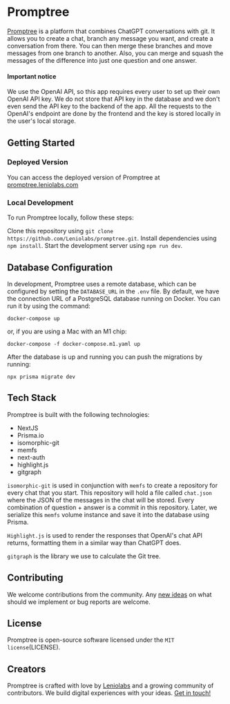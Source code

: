 # Promptree

[Promptree](https://promptree.leniolabs.com?utm_source=promptree&utm_medium=banner&utm_campaign=leniolabs&utm_content=promptree_github) is a platform that combines ChatGPT conversations with git. It allows you to create a chat, branch any message you want, and create a conversation from there. You can then merge these branches and move messages from one branch to another. Also, you can merge and squash the messages of the difference into just one question and one answer.

#### Important notice

We use the OpenAI API, so this app requires every user to set up their own OpenAI API key. We do not store that API key in the database and we don't even send the API key to the backend of the app. All the requests to the OpenAI's endpoint are done by the frontend and the key is stored locally in the user's local storage.

## Getting Started

### Deployed Version

You can access the deployed version of Promptree at [promptree.leniolabs.com](https://promptree.leniolabs.com?utm_source=promptree&utm_medium=banner&utm_campaign=leniolabs&utm_content=promptree_github)

### Local Development

To run Promptree locally, follow these steps:

Clone this repository using `git clone https://github.com/Leniolabs/promptree.git`.
Install dependencies using `npm install`.
Start the development server using `npm run dev`.

## Database Configuration

In development, Promptree uses a remote database, which can be configured by setting the `DATABASE_URL` in the `.env` file. 
By default, we have the connection URL of a PostgreSQL database running on Docker. You can run it by using the command:

`docker-compose up`

or, if you are using a Mac with an M1 chip:

`docker-compose -f docker-compose.m1.yaml up` 

After the database is up and running you can push the migrations by running:

`npx prisma migrate dev`

## Tech Stack

Promptree is built with the following technologies:

- NextJS
- Prisma.io
- isomorphic-git
- memfs
- next-auth
- highlight.js
- gitgraph

`isomorphic-git` is used in conjunction with `memfs` to create a repository for every chat that you start. This repository will hold a file called `chat.json` where the JSON of the messages in the chat will be stored. Every combination of question + answer is a commit in this repository. Later, we serialize this `memfs` volume instance and save it into the database using Prisma.

`Highlight.js` is used to render the responses that OpenAI's chat API returns, formatting them in a similar way than ChatGPT does.

`gitgraph` is the library we use to calculate the Git tree.

## Contributing

We welcome contributions from the community. Any [new ideas](https://github.com/leniolabs/layoutit-grid/issues/new) on what should we implement or bug reports are welcome.

## License

Promptree is open-source software licensed under the `MIT license`(LICENSE).

## Creators
Promptree is crafted with love by [Leniolabs](https://www.leniolabs.com/services/team-augmentation/?utm_source=promptree&utm_medium=banner&utm_campaign=leniolabs&utm_content=promptree_github) and a growing community of contributors. We build digital experiences with your ideas. [Get in touch!](https://www.leniolabs.com/services/team-augmentation/?utm_source=promptree&utm_medium=banner&utm_campaign=leniolabs&utm_content=promptree_github)